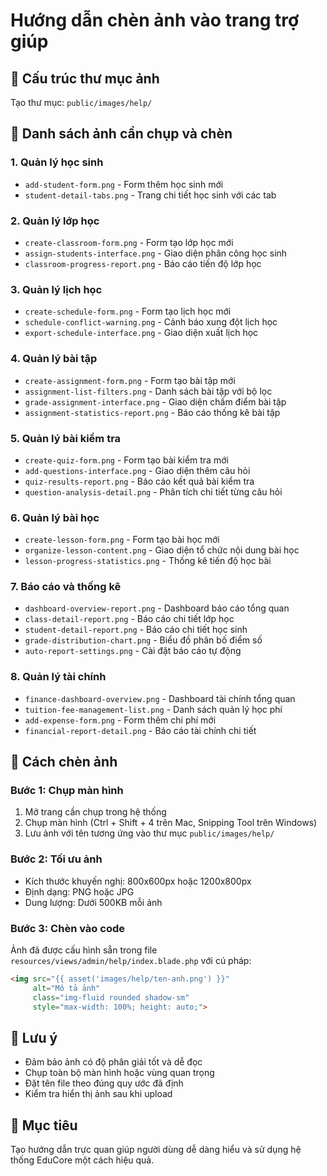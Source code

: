# Hướng dẫn chèn ảnh vào trang trợ giúp

## 📁 Cấu trúc thư mục ảnh

Tạo thư mục: `public/images/help/`

## 📸 Danh sách ảnh cần chụp và chèn

### 1. Quản lý học sinh
- `add-student-form.png` - Form thêm học sinh mới
- `student-detail-tabs.png` - Trang chi tiết học sinh với các tab

### 2. Quản lý lớp học  
- `create-classroom-form.png` - Form tạo lớp học mới
- `assign-students-interface.png` - Giao diện phân công học sinh
- `classroom-progress-report.png` - Báo cáo tiến độ lớp học

### 3. Quản lý lịch học
- `create-schedule-form.png` - Form tạo lịch học mới
- `schedule-conflict-warning.png` - Cảnh báo xung đột lịch học
- `export-schedule-interface.png` - Giao diện xuất lịch học

### 4. Quản lý bài tập
- `create-assignment-form.png` - Form tạo bài tập mới
- `assignment-list-filters.png` - Danh sách bài tập với bộ lọc
- `grade-assignment-interface.png` - Giao diện chấm điểm bài tập
- `assignment-statistics-report.png` - Báo cáo thống kê bài tập

### 5. Quản lý bài kiểm tra
- `create-quiz-form.png` - Form tạo bài kiểm tra mới
- `add-questions-interface.png` - Giao diện thêm câu hỏi
- `quiz-results-report.png` - Báo cáo kết quả bài kiểm tra
- `question-analysis-detail.png` - Phân tích chi tiết từng câu hỏi

### 6. Quản lý bài học
- `create-lesson-form.png` - Form tạo bài học mới
- `organize-lesson-content.png` - Giao diện tổ chức nội dung bài học
- `lesson-progress-statistics.png` - Thống kê tiến độ học bài

### 7. Báo cáo và thống kê
- `dashboard-overview-report.png` - Dashboard báo cáo tổng quan
- `class-detail-report.png` - Báo cáo chi tiết lớp học
- `student-detail-report.png` - Báo cáo chi tiết học sinh
- `grade-distribution-chart.png` - Biểu đồ phân bố điểm số
- `auto-report-settings.png` - Cài đặt báo cáo tự động

### 8. Quản lý tài chính
- `finance-dashboard-overview.png` - Dashboard tài chính tổng quan
- `tuition-fee-management-list.png` - Danh sách quản lý học phí
- `add-expense-form.png` - Form thêm chi phí mới
- `financial-report-detail.png` - Báo cáo tài chính chi tiết

## 🔧 Cách chèn ảnh

### Bước 1: Chụp màn hình
1. Mở trang cần chụp trong hệ thống
2. Chụp màn hình (Ctrl + Shift + 4 trên Mac, Snipping Tool trên Windows)
3. Lưu ảnh với tên tương ứng vào thư mục `public/images/help/`

### Bước 2: Tối ưu ảnh
- Kích thước khuyến nghị: 800x600px hoặc 1200x800px
- Định dạng: PNG hoặc JPG
- Dung lượng: Dưới 500KB mỗi ảnh

### Bước 3: Chèn vào code
Ảnh đã được cấu hình sẵn trong file `resources/views/admin/help/index.blade.php` với cú pháp:

```html
<img src="{{ asset('images/help/ten-anh.png') }}" 
     alt="Mô tả ảnh" 
     class="img-fluid rounded shadow-sm" 
     style="max-width: 100%; height: auto;">
```

## 📝 Lưu ý
- Đảm bảo ảnh có độ phân giải tốt và dễ đọc
- Chụp toàn bộ màn hình hoặc vùng quan trọng
- Đặt tên file theo đúng quy ước đã định
- Kiểm tra hiển thị ảnh sau khi upload

## 🎯 Mục tiêu
Tạo hướng dẫn trực quan giúp người dùng dễ dàng hiểu và sử dụng hệ thống EduCore một cách hiệu quả.
